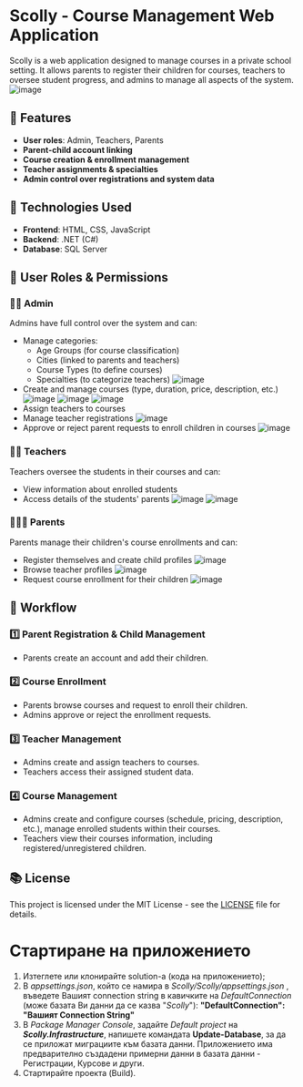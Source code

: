 # Scolly - Course Management Web Application

Scolly is a web application designed to manage courses in a private school setting. It allows parents to register their children for courses, teachers to oversee student progress, and admins to manage all aspects of the system.
![image](https://github.com/user-attachments/assets/ff682d3d-4f4f-422c-95ac-a3b0fc619d47)

## 📌 Features

- **User roles**: Admin, Teachers, Parents
- **Parent-child account linking**
- **Course creation & enrollment management**
- **Teacher assignments & specialties**
- **Admin control over registrations and system data**

## 🚀 Technologies Used

- **Frontend**: HTML, CSS, JavaScript
- **Backend**: .NET (C#)
- **Database**: SQL Server

## 📖 User Roles & Permissions

### 👨‍💼 Admin

Admins have full control over the system and can:
- Manage categories:
  - Age Groups (for course classification)
  - Cities (linked to parents and teachers)
  - Course Types (to define courses)
  - Specialties (to categorize teachers)
![image](https://github.com/user-attachments/assets/c60c4864-868d-4882-9012-9a9d4ce23282)
- Create and manage courses (type, duration, price, description, etc.)
![image](https://github.com/user-attachments/assets/bd90a483-9cea-42f9-b7e1-729bef1ba4e9)
![image](https://github.com/user-attachments/assets/85490a23-6530-4129-86b1-78e434206073)
![image](https://github.com/user-attachments/assets/144d9c4d-c077-434e-81de-3956ad2cf1cc)
- Assign teachers to courses
- Manage teacher registrations
![image](https://github.com/user-attachments/assets/1a244c2e-87ca-4587-80d7-8c1e56727ae0)
- Approve or reject parent requests to enroll children in courses
![image](https://github.com/user-attachments/assets/2569bd8b-8876-4b16-b201-5c0964b57ece)


### 👨‍🏫 Teachers

Teachers oversee the students in their courses and can:
- View information about enrolled students
- Access details of the students' parents
  ![image](https://github.com/user-attachments/assets/60019997-c15f-4219-976d-e62b6a4d28d2)
  ![image](https://github.com/user-attachments/assets/5a8a21cb-a1e4-4447-9de4-1b26cfa288c5)

### 👨‍👩‍👧 Parents

Parents manage their children's course enrollments and can:
- Register themselves and create child profiles
  ![image](https://github.com/user-attachments/assets/9cfc123a-b2d1-4a6d-ac09-34dc5ba66a29)
- Browse teacher profiles
  ![image](https://github.com/user-attachments/assets/805dadf0-f797-4092-a4c1-0ec5c60cd975)
- Request course enrollment for their children
  ![image](https://github.com/user-attachments/assets/2d2d4c8e-d3b8-41df-ac1f-513337d2071a)

## 🔄 Workflow

### 1️⃣ Parent Registration & Child Management
- Parents create an account and add their children.

### 2️⃣ Course Enrollment
- Parents browse courses and request to enroll their children.
- Admins approve or reject the enrollment requests.

### 3️⃣ Teacher Management
- Admins create and assign teachers to courses.
- Teachers access their assigned student data.

### 4️⃣ Course Management
- Admins create and configure courses (schedule, pricing, description, etc.), manage enrolled students within their courses.
- Teachers view their courses information, including registered/unregistered children.

## 📚 License

This project is licensed under the MIT License - see the [LICENSE](LICENSE) file for details.




<h1>Стартиране на приложението</h1>
<ol>
  <li>
    Изтеглете или клонирайте solution-a (кода на приложението);
  </li>
  <li>
    В <i>appsettings.json</i>, който се намира в <i>Scolly/Scolly/appsettings.json</i> , въведете Вашият connection string в кавичките на <i>DefaultConnection</i> (може базата Ви данни да се казва "<i>Scolly</i>"): <strong> "DefaultConnection": "Вашият Connection String"</strong>
  </li>
  <li>
    В <i>Package Manager Console</i>, задайте <i>Default project</i> на <strong><i>Scolly.Infrastructure</i></strong>, напишете командата <strong>Update-Database</strong>, за да се приложат миграциите към базата данни. Приложението има предварително създадени примерни данни в базата данни - Регистрации, Курсове и други.
  </li>
  <li>
    Стартирайте проекта (Build).
  </li>
</ol>
